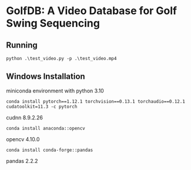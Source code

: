 # GolfDB: A Video Database for Golf Swing Sequencing

## Running
```
python .\test_video.py -p .\test_video.mp4
```

## Windows Installation

miniconda environment with python 3.10

```
conda install pytorch==1.12.1 torchvision==0.13.1 torchaudio==0.12.1 cudatoolkit=11.3 -c pytorch
```

cudnn 8.9.2.26

```
conda install anaconda::opencv
```
opencv 4.10.0 

```
conda install conda-forge::pandas
```
pandas 2.2.2
